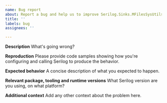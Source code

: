```yaml
---
name: Bug report
about: Report a bug and help us to improve Serilog.Sinks.MFilesSysUtilsEventLog
title: ''
labels: bug
assignees: ''

---
```


**Description**
What's going wrong?

**Reproduction**
Please provide code samples showing how you're configuring and calling Serilog to produce the behavior.

**Expected behavior**
A concise description of what you expected to happen.

**Relevant package, tooling and runtime versions**
What Serilog version are you using, on what platform?

**Additional context**
Add any other context about the problem here.
